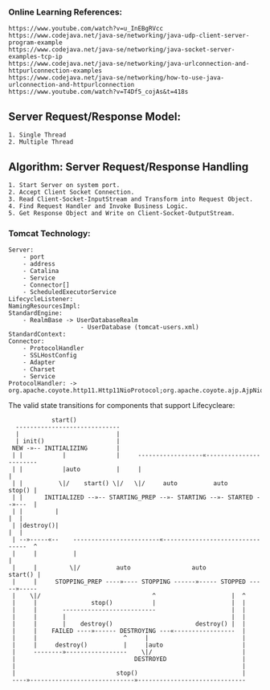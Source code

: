 ### Online Learning References:
	https://www.youtube.com/watch?v=u_InEBgRVcc
	https://www.codejava.net/java-se/networking/java-udp-client-server-program-example
	https://www.codejava.net/java-se/networking/java-socket-server-examples-tcp-ip
	https://www.codejava.net/java-se/networking/java-urlconnection-and-httpurlconnection-examples
	https://www.codejava.net/java-se/networking/how-to-use-java-urlconnection-and-httpurlconnection
	https://www.youtube.com/watch?v=T4Df5_cojAs&t=418s

## Server Request/Response Model:
	1. Single Thread 
	2. Multiple Thread

## Algorithm: Server Request/Response Handling
	1. Start Server on system port.
	2. Accept Client Socket Connection.
	3. Read Client-Socket-InputStream and Transform into Request Object.
	4. Find Request Handler and Invoke Business Logic.
	5. Get Response Object and Write on Client-Socket-OutputStream.


### Tomcat Technology:
	Server:
		- port
		- address
		- Catalina
		- Service
		- Connector[]
		- ScheduledExecutorService
	LifecycleListener:
	NamingResourcesImpl:
	StandardEngine:
		- RealmBase -> UserDatabaseRealm
						- UserDatabase (tomcat-users.xml)
	StandardContext:
	Connector:
		- ProtocolHandler
		- SSLHostConfig
		- Adapter
		- Charset
		- Service
	ProtocolHandler: -> org.apache.coyote.http11.Http11NioProtocol;org.apache.coyote.ajp.AjpNioProtocol;


The valid state transitions for components that support Lifecycleare: 
```
            start()
  -----------------------------
  |                           |
  | init()                    |
 NEW -»-- INITIALIZING        |
 | |           |              |     ------------------«-----------------------
 | |           |auto          |     |                                        |
 | |          \|/    start() \|/   \|/     auto          auto         stop() |
 | |      INITIALIZED --»-- STARTING_PREP --»- STARTING --»- STARTED --»---  |
 | |         |                                                            |  |
 | |destroy()|                                                            |  |
 | --»-----«--    ------------------------«--------------------------------  ^
 |     |          |                                                          |
 |     |         \|/          auto                 auto              start() |
 |     |     STOPPING_PREP ----»---- STOPPING ------»----- STOPPED -----»-----
 |    \|/                               ^                     |  ^
 |     |               stop()           |                     |  |
 |     |       --------------------------                     |  |
 |     |       |                                              |  |
 |     |       |    destroy()                       destroy() |  |
 |     |    FAILED ----»------ DESTROYING ---«-----------------  |
 |     |                        ^     |                          |
 |     |     destroy()          |     |auto                      |
 |     --------»-----------------    \|/                         |
 |                                 DESTROYED                     |
 |                                                               |
 |                            stop()                             |
 ----»-----------------------------»------------------------------
```

